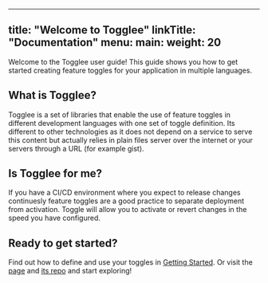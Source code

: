 
---
title: "Welcome to Togglee"
linkTitle: "Documentation"
menu:
  main:
    weight: 20
---

Welcome to the Togglee user guide! This guide shows you how to get started creating feature toggles for your application in multiple languages.

## What is Togglee?

Togglee is a set of libraries that enable the use of feature toggles in different development languages with one set of toggle definition. Its different to other technologies as it does not depend on a service to serve this content but actually relies in plain files server over the internet or your servers through a URL (for example gist).


## Is Togglee for me?

If you have a CI/CD environment where you expect to release changes continuesly feature toggles are a good practice to separate deployment from activation. Toggle will allow you to activate or revert changes in the speed you have configured.


## Ready to get started?

Find out how to define and use your toggles in [Getting Started](./getting-started/). Or visit the [page](https://www.togglee.com/) and [its repo](https://github.com/togglee/) and start exploring!